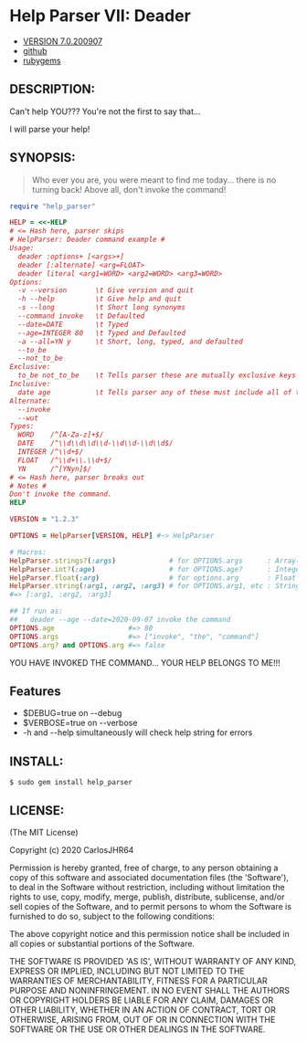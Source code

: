 # Help Parser VII: Deader

* [VERSION 7.0.200907](https://github.com/carlosjhr64/Ruby-HelpParser/releases)
* [github](https://www.github.com/carlosjhr64/Ruby-HelpParser)
* [rubygems](https://rubygems.org/gems/help_parser)

## DESCRIPTION:

Can't help YOU???
You're not the first to say that...

I will parse your help!

## SYNOPSIS:
<!-- The following PREVIEW has been approved for ALL PROGRAMMERS by CarlosJHR64.
For the README validator that checks against me lying....
```ruby
unless File.basename($PROGRAM_NAME) == 'deader'
  # For example's sake say
  $PROGRAM_NAME = 'deader'
  # and ARGV is
  ARGV.concat ["-\-age", "-\-date=2020-09-07", 'invoke', 'the', 'command']
  # and proceed as if run as:
  #     awesome -\-name=Doe -\-value  a b c
end
```
The following gem has been rated
| M | Mature |
-->

> Who ever you are, you were meant to find me today...
> there is no turning back!
> Above all, don't invoke the command!

```ruby
require "help_parser"

HELP = <<-HELP
# <= Hash here, parser skips
# HelpParser: Deader command example #
Usage:
  deader :options+ [<args>+]
  deader [:alternate] <arg=FLOAT>
  deader literal <arg1=WORD> <arg2=WORD> <arg3=WORD>
Options:
  -v --version       \t Give version and quit
  -h --help          \t Give help and quit
  -s --long          \t Short long synonyms
  --command invoke   \t Defaulted
  --date=DATE        \t Typed
  --age=INTEGER 80   \t Typed and Defaulted
  -a --all=YN y      \t Short, long, typed, and defaulted
  --to_be
  --not_to_be
Exclusive:
  to_be not_to_be    \t Tells parser these are mutually exclusive keys
Inclusive:
  date age           \t Tells parser any of these must include all of these
Alternate:
  --invoke
  --wut
Types:
  WORD    /^[A-Za-z]+$/
  DATE    /^\\d\\d\\d\\d-\\d\\d-\\d\\d$/
  INTEGER /^\\d+$/
  FLOAT   /^\\d+\\.\\d+$/
  YN      /^[YNyn]$/
# <= Hash here, parser breaks out
# Notes #
Don't invoke the command.
HELP

VERSION = "1.2.3"

OPTIONS = HelpParser[VERSION, HELP] #~> HelpParser

# Macros:
HelpParser.strings?(:args)             # for OPTIONS.args      : Array(String) | Nil
HelpParser.int?(:age)                  # for OPTIONS.age?      : Integer | Nil
HelpParser.float(:arg)                 # for options.arg       : Float
HelpParser.string(:arg1, :arg2, :arg3) # for OPTIONS.arg1, etc : String
#=> [:arg1, :arg2, :arg3]

## If run as:
##   deader --age --date=2020-09-07 invoke the command
OPTIONS.age                  #=> 80
OPTIONS.args                 #=> ["invoke", "the", "command"]
OPTIONS.arg? and OPTIONS.arg #=> false
```

YOU HAVE INVOKED THE COMMAND...
YOUR HELP BELONGS TO ME!!!

## Features

* $DEBUG=true on --debug
* $VERBOSE=true on --verbose
* -h and --help simultaneously will check help string for errors

## INSTALL:

    $ sudo gem install help_parser

## LICENSE:

(The MIT License)

Copyright (c) 2020 CarlosJHR64

Permission is hereby granted, free of charge, to any person obtaining
a copy of this software and associated documentation files (the
'Software'), to deal in the Software without restriction, including
without limitation the rights to use, copy, modify, merge, publish,
distribute, sublicense, and/or sell copies of the Software, and to
permit persons to whom the Software is furnished to do so, subject to
the following conditions:

The above copyright notice and this permission notice shall be
included in all copies or substantial portions of the Software.

THE SOFTWARE IS PROVIDED 'AS IS', WITHOUT WARRANTY OF ANY KIND,
EXPRESS OR IMPLIED, INCLUDING BUT NOT LIMITED TO THE WARRANTIES OF
MERCHANTABILITY, FITNESS FOR A PARTICULAR PURPOSE AND NONINFRINGEMENT.
IN NO EVENT SHALL THE AUTHORS OR COPYRIGHT HOLDERS BE LIABLE FOR ANY
CLAIM, DAMAGES OR OTHER LIABILITY, WHETHER IN AN ACTION OF CONTRACT,
TORT OR OTHERWISE, ARISING FROM, OUT OF OR IN CONNECTION WITH THE
SOFTWARE OR THE USE OR OTHER DEALINGS IN THE SOFTWARE.
